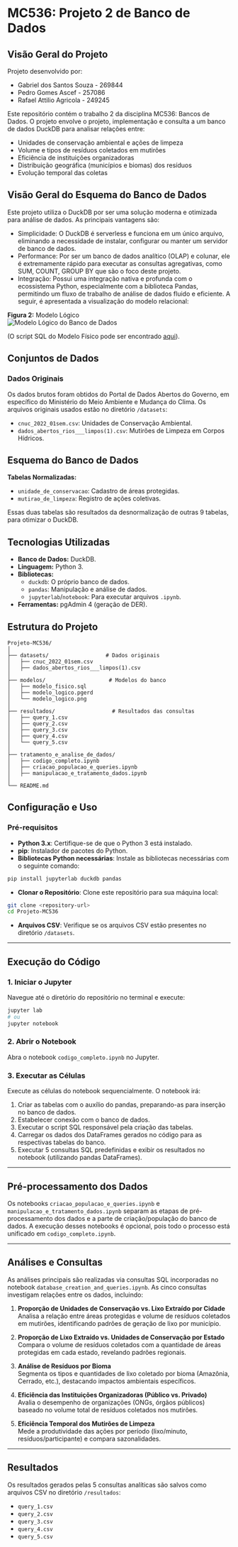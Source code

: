 # MC536: Projeto 2 de Banco de Dados

## Visão Geral do Projeto
Projeto desenvolvido por:  
- Gabriel dos Santos Souza - 269844  
- Pedro Gomes Ascef - 257086 
- Rafael Attilio Agricola - 249245

Este repositório contém o trabalho 2 da disciplina MC536: Bancos de Dados. O projeto envolve o projeto, implementação e consulta a um banco de dados DuckDB para analisar relações entre:

- Unidades de conservação ambiental e ações de limpeza
- Volume e tipos de resíduos coletados em mutirões
- Eficiência de instituições organizadoras
- Distribuição geográfica (municípios e biomas) dos resíduos
- Evolução temporal das coletas

## Visão Geral do Esquema do Banco de Dados
Este projeto utiliza o DuckDB por ser uma solução moderna e otimizada para análise de dados. As principais vantagens são:

- Simplicidade: O DuckDB é serverless e funciona em um único arquivo, eliminando a necessidade de instalar, configurar ou manter um servidor de banco de dados.
- Performance: Por ser um banco de dados analítico (OLAP) e colunar, ele é extremamente rápido para executar as consultas agregativas, como SUM, COUNT, GROUP BY que são o foco deste projeto.
- Integração: Possui uma integração nativa e profunda com o ecossistema Python, especialmente com a biblioteca Pandas, permitindo um fluxo de trabalho de análise de dados fluido e eficiente.
 A seguir, é apresentada a visualização do modelo relacional:

**Figura 2:** Modelo Lógico  
![Modelo Lógico do Banco de Dados](modelos/modelo_logico.png)  

(O script SQL do Modelo Físico pode ser encontrado [aqui](modelos/modelo_fisico.sql)).

## Conjuntos de Dados
### Dados Originais
Os dados brutos foram obtidos do Portal de Dados Abertos do Governo, em específico do Ministério do Meio Ambiente e Mudança do Clima. Os arquivos originais usados estão no diretório `/datasets`:
- `cnuc_2022_01sem.csv`: Unidades de Conservação Ambiental.
- `dados_abertos_rios___limpos(1).csv`: Mutirões de Limpeza em Corpos Hídricos.

## Esquema do Banco de Dados

**Tabelas Normalizadas:**
- `unidade_de_conservacao`: Cadastro de áreas protegidas.
- `mutirao_de_limpeza`: Registro de ações coletivas.

Essas duas tabelas são resultados da desnormalização de outras 9 tabelas, para otimizar o DuckDB.


## Tecnologias Utilizadas
- **Banco de Dados:** DuckDB.
- **Linguagem:** Python 3.
- **Bibliotecas:**
  - `duckdb`: O próprio banco de dados.
  - `pandas`: Manipulação e análise de dados.
  - `jupyterlab`/`notebook`: Para executar arquivos `.ipynb`.
- **Ferramentas:** pgAdmin 4 (geração de DER).

## Estrutura do Projeto
```plaintext
Projeto-MC536/
│
├── datasets/                  # Dados originais
│   ├── cnuc_2022_01sem.csv
│   ├── dados_abertos_rios___limpos(1).csv
│
├── modelos/                    # Modelos do banco
│   ├── modelo_fisico.sql
│   ├── modelo_logico.pgerd
│   └── modelo_logico.png
│
├── resultados/                  # Resultados das consultas
│   ├── query_1.csv
│   ├── query_2.csv
│   ├── query_3.csv
│   ├── query_4.csv
│   └── query_5.csv
│
├── tratamento_e_analise_de_dados/                
│   ├── codigo_completo.ipynb
│   ├── criacao_populacao_e_queries.ipynb
│   ├── manipulacao_e_tratamento_dados.ipynb
│            
└── README.md                            
```

## Configuração e Uso
### Pré-requisitos
- **Python 3.x**: Certifique-se de que o Python 3 está instalado.
- **pip**: Instalador de pacotes do Python.
- **Bibliotecas Python necessárias**: Instale as bibliotecas necessárias com o seguinte comando:
 ```bash
 pip install jupyterlab duckdb pandas 
 ```
- **Clonar o Repositório**: Clone este repositório para sua máquina local:
 ```bash
 git clone <repository-url>
 cd Projeto-MC536
 ```
- **Arquivos CSV**: Verifique se os arquivos CSV estão presentes no diretório `/datasets`.

---
## Execução do Código
### 1. Iniciar o Jupyter
Navegue até o diretório do repositório no terminal e execute:
```bash
jupyter lab
# ou
jupyter notebook
```
### 2. Abrir o Notebook
Abra o notebook `codigo_completo.ipynb` no Jupyter.
### 3. Executar as Células
Execute as células do notebook sequencialmente. O notebook irá:

1. Criar as tabelas com o auxílio do pandas, preparando-as para inserção no banco de dados.
2. Estabelecer conexão com o banco de dados.
3. Executar o script SQL responsável pela criação das tabelas.
4. Carregar os dados dos DataFrames gerados no código para as respectivas tabelas do banco.
5. Executar 5 consultas SQL predefinidas e exibir os resultados no notebook (utilizando pandas DataFrames).

---
## Pré-processamento dos Dados

Os notebooks `criacao_populacao_e_queries.ipynb` e `manipulacao_e_tratamento_dados.ipynb` separam as etapas de pré-processamento dos dados e a parte de criação/população do banco de dados. A execução desses notebooks é opcional, pois todo o processo está unificado em `codigo_completo.ipynb`.

---
## Análises e Consultas
As análises principais são realizadas via consultas SQL incorporadas no notebook
`database_creation_and_queries.ipynb`. As cinco consultas investigam relações entre os dados, incluindo:

1. **Proporção de Unidades de Conservação vs. Lixo Extraído por Cidade**  
   Analisa a relação entre áreas protegidas e volume de resíduos coletados em mutirões, identificando padrões de geração de lixo por município.

2. **Proporção de Lixo Extraído vs. Unidades de Conservação por Estado**  
   Compara o volume de resíduos coletados com a quantidade de áreas protegidas em cada estado, revelando padrões regionais.

3. **Análise de Resíduos por Bioma**  
   Segmenta os tipos e quantidades de lixo coletado por bioma (Amazônia, Cerrado, etc.), destacando impactos ambientais específicos.

4. **Eficiência das Instituições Organizadoras (Público vs. Privado)**  
   Avalia o desempenho de organizações (ONGs, órgãos públicos) baseado no volume total de resíduos coletados nos mutirões.

5. **Eficiência Temporal dos Mutirões de Limpeza**  
   Mede a produtividade das ações por período (lixo/minuto, resíduos/participante) e compara sazonalidades.
---
## Resultados
Os resultados gerados pelas 5 consultas analíticas são salvos como arquivos CSV no diretório `/resultados`:
- `query_1.csv`
- `query_2.csv`
- `query_3.csv`
- `query_4.csv`
- `query_5.csv`
